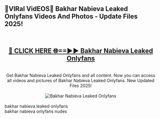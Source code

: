 <h2>🔴VIRal VidEOS🔴 Bakhar Nabieva Leaked Onlyfans Videos And Photos - Update Files 2025!</h2>
<br>
<div align="center">
<h2><a href="https://virallinks.top/odZfE0" rel="nofollow">🔴 CLICK HERE 🌐==►► Bakhar Nabieva Leaked Onlyfans</a></h2>
<br>
Get Bakhar Nabieva Leaked Onlyfans and all content. Now you can access all videos and pictures of Bakhar Nabieva Leaked Onlyfans. New Updated Files 2025!
<br>
<br>
<a href="https://virallinks.top/odZfE0" rel="nofollow" data-target="animated-image.originalLink"><img src="https://i.imgur.com/dJHk4Zq.gif)" alt="Bakhar Nabieva Leaked Onlyfans" style="max-width: 100%; display: inline-block;" data-target="animated-image.originalImage"></a>
</div>
<br>
bakhar nabieva leaked onlyfans<br>
bakhar nabieva onlyfans nudes